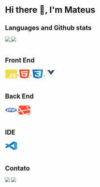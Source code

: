 # Hi there 👋, I'm Mateus

## Languages and Github stats
<div>
    <a href="https://github.com/mateusvidalmarinho">
    <img height="180em" src="https://github-readme-stats.vercel.app/api?username=mateusvidalmarinho&show_icons=true&theme=dracula&include_all_commits=true&count_private=true"/>
    <img height="180em" src="https://github-readme-stats.vercel.app/api/top-langs/?username=mateusvidalmarinho&layout=compact&langs_count=7&theme=dracula"/>
    </a>
</div>
<br>

## Front End
<div style="display: inline_block">
    <a href="https://github.com/mateusvidalmarinho">
    <img align="center" alt="JS" height="30" width="40" src="https://raw.githubusercontent.com/devicons/devicon/master/icons/javascript/javascript-plain.svg">
    <img align="center" alt="HTML" height="30" width="40" src="https://raw.githubusercontent.com/devicons/devicon/master/icons/html5/html5-original.svg">
    <img align="center" alt="CSS" height="30" width="40" src="https://raw.githubusercontent.com/devicons/devicon/master/icons/css3/css3-original.svg">
    <img align="center" alt="Vue" height="30" width="40" src="https://raw.githubusercontent.com/devicons/devicon/master/icons/vuejs/vuejs-plain.svg">
    </a>
</div>
<br>

## Back End
<div style="display: inline_block">
    <a href="https://github.com/mateusvidalmarinho">
    <img align="center" alt="PHP" height="30" width="40" src="https://raw.githubusercontent.com/devicons/devicon/master/icons/php/php-plain.svg">
    <img align="center" alt="Laravel" height="30" width="40" src="https://raw.githubusercontent.com/devicons/devicon/master/icons/laravel/laravel-plain.svg">
    </a>
</div>
<br>

## IDE
<div style="display: inline_block">
    <a href="https://github.com/mateusvidalmarinho">
    <img align="center" alt="VS code" height="30" width="40" src="https://raw.githubusercontent.com/devicons/devicon/9f4f5cdb393299a81125eb5127929ea7bfe42889/icons/vscode/vscode-original.svg">
    </a>
</div>
<br>

## Contato
<div style="display: inline_block">
    <a href = "mailto:contatomateusvidalmarinho98@gmail.com"><img src="https://img.shields.io/badge/-Gmail-%23333?style=for-the-badge&logo=gmail&logoColor=white" target="_blank"></a>
    <a href="https://www.linkedin.com/in/mateus-vidal-marinho/" target="_blank"><img src="https://img.shields.io/badge/-LinkedIn-%230077B5?style=for-the-badge&logo=linkedin&logoColor=white" target="_blank"></a>
</div>
